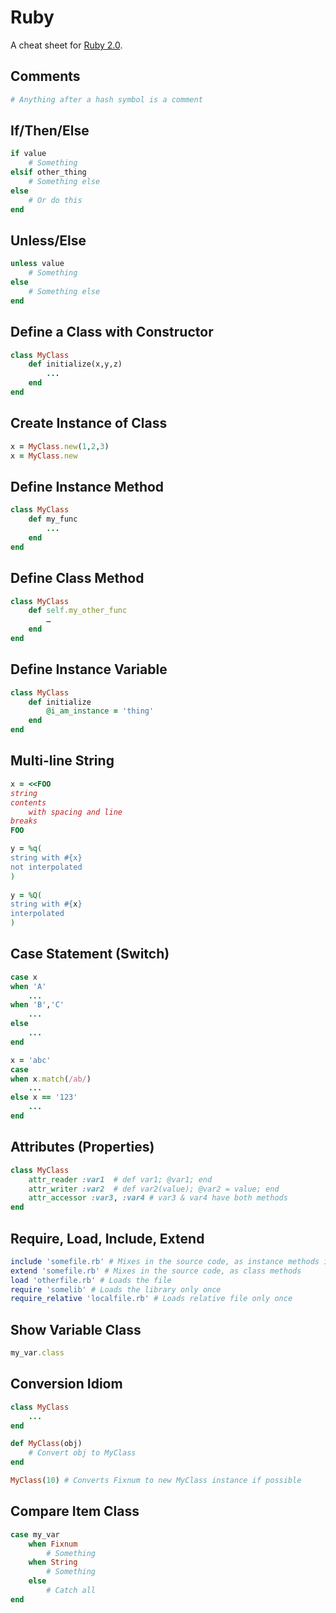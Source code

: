 # Ruby

A cheat sheet for [Ruby 2.0](http://rubylang.org).
## Comments
```ruby
# Anything after a hash symbol is a comment
```
## If/Then/Else
```ruby
if value
	# Something
elsif other_thing
	# Something else
else
	# Or do this
end
```
## Unless/Else
```ruby
unless value
	# Something
else
	# Something else
end
```
## Define a Class with Constructor
```ruby
class MyClass
	def initialize(x,y,z)
		...
	end
end
```
## Create Instance of Class
```ruby
x = MyClass.new(1,2,3)
x = MyClass.new
```
## Define Instance Method
```ruby
class MyClass
	def my_func
		...
	end
end
```
## Define Class Method
```ruby
class MyClass
	def self.my_other_func
		…
	end
end
```
## Define Instance Variable
```ruby
class MyClass
	def initialize
		@i_am_instance = 'thing'
	end
end
```
## Multi-line String
```ruby
x = <<FOO
string
contents
    with spacing and line
breaks
FOO

y = %q(
string with #{x}
not interpolated
)
	
y = %Q(
string with #{x}
interpolated
)
```
## Case Statement (Switch)
```ruby
case x
when 'A'
	...
when 'B','C'
	...
else
	...
end

x = 'abc'
case
when x.match(/ab/)
	...
else x == '123'
	...
end
```
## Attributes (Properties)
```ruby
class MyClass
	attr_reader :var1  # def var1; @var1; end
	attr_writer :var2  # def var2(value); @var2 = value; end
	attr_accessor :var3, :var4 # var3 & var4 have both methods
end
```
## Require, Load, Include, Extend
```ruby
include 'somefile.rb' # Mixes in the source code, as instance methods in a class
extend 'somefile.rb' # Mixes in the source code, as class methods
load 'otherfile.rb' # Loads the file
require 'somelib' # Loads the library only once
require_relative 'localfile.rb' # Loads relative file only once
```
## Show Variable Class
```ruby
my_var.class
```
## Conversion Idiom
```ruby
class MyClass
	...
end

def MyClass(obj)
	# Convert obj to MyClass
end

MyClass(10) # Converts Fixnum to new MyClass instance if possible
```
## Compare Item Class
```ruby
case my_var
	when Fixnum
		# Something
	when String
		# Something
	else
		# Catch all
end
```
